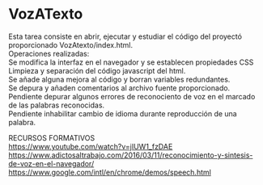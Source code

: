 # VozATexto
Esta tarea consiste en abrir, ejecutar y estudiar el código del proyectó proporcionado VozAtexto/index.html.<br>
Operaciones realizadas:<br>
Se modifica la interfaz en el navegador y se establecen propiedades CSS<br>
Limpieza y separación del código javascript del html.<br>
Se añade alguna mejora al código y borran variables redundantes.<br>
Se depura y añaden comentarios al archivo fuente proporcionado.<br>
Pendiente depurar algunos errores de reconociento de voz en el marcado de las palabras reconocidas.<br>
Pendiente inhabilitar cambio de idioma durante reproducción de una palabra.<br>  

RECURSOS FORMATIVOS<br>
https://www.youtube.com/watch?v=jIUW1_fzDAE<br>
https://www.adictosaltrabajo.com/2016/03/11/reconocimiento-y-sintesis-de-voz-en-el-navegador/<br>
https://www.google.com/intl/en/chrome/demos/speech.html<br>